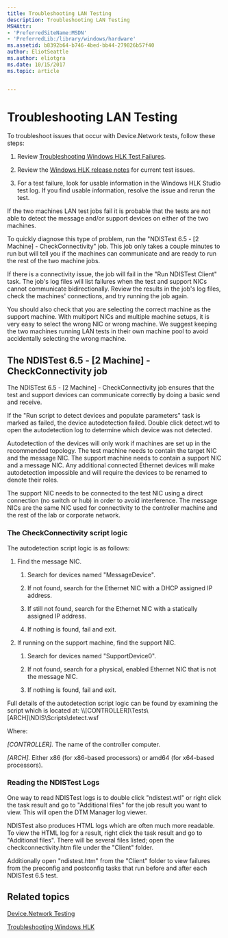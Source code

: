 ```yaml
---
title: Troubleshooting LAN Testing
description: Troubleshooting LAN Testing
MSHAttr:
- 'PreferredSiteName:MSDN'
- 'PreferredLib:/library/windows/hardware'
ms.assetid: b8392b64-b746-4bed-bb44-279826b57f40
author: EliotSeattle
ms.author: eliotgra
ms.date: 10/15/2017
ms.topic: article


---
```


# Troubleshooting LAN Testing


To troubleshoot issues that occur with Device.Network tests, follow these steps:

1.  Review [Troubleshooting Windows HLK Test Failures](..\user\troubleshooting-windows-hlk-test-failures.md).

2.  Review the [Windows HLK release notes](http://go.microsoft.com/fwlink/?LinkID=236110) for current test issues.

3.  For a test failure, look for usable information in the Windows HLK Studio test log. If you find usable information, resolve the issue and rerun the test.

If the two machines LAN test jobs fail it is probable that the tests are not able to detect the message and/or support devices on either of the two machines.

To quickly diagnose this type of problem, run the "NDISTest 6.5 - \[2 Machine\] - CheckConnectivity" job. This job only takes a couple minutes to run but will tell you if the machines can communicate and are ready to run the rest of the two machine jobs.

If there is a connectivity issue, the job will fail in the "Run NDISTest Client" task. The job's log files will list failures when the test and support NICs cannot communicate bidirectionally. Review the results in the job's log files, check the machines' connections, and try running the job again.

You should also check that you are selecting the correct machine as the support machine. With multiport NICs and multiple machine setups, it is very easy to select the wrong NIC or wrong machine. We suggest keeping the two machines running LAN tests in their own machine pool to avoid accidentally selecting the wrong machine.

## <span id="the_ndistest_6.5____2_machine____checkconnectivity_job"></span><span id="THE_NDISTEST_6.5____2_MACHINE____CHECKCONNECTIVITY_JOB"></span>The NDISTest 6.5 - \[2 Machine\] - CheckConnectivity job


The NDISTest 6.5 - \[2 Machine\] - CheckConnectivity job ensures that the test and support devices can communicate correctly by doing a basic send and receive.

If the "Run script to detect devices and populate parameters" task is marked as failed, the device autodetection failed. Double click detect.wtl to open the autodetection log to determine which device was not detected.

Autodetection of the devices will only work if machines are set up in the recommended topology. The test machine needs to contain the target NIC and the message NIC. The support machine needs to contain a support NIC and a message NIC. Any additional connected Ethernet devices will make autodetection impossible and will require the devices to be renamed to denote their roles.

The support NIC needs to be connected to the test NIC using a direct connection (no switch or hub) in order to avoid interference. The message NICs are the same NIC used for connectivity to the controller machine and the rest of the lab or corporate network.

### <span id="The_CheckConnectivity_script_logic"></span><span id="the_checkconnectivity_script_logic"></span><span id="THE_CHECKCONNECTIVITY_SCRIPT_LOGIC"></span>The CheckConnectivity script logic

The autodetection script logic is as follows:

1.  Find the message NIC.

    1.  Search for devices named "MessageDevice".

    2.  If not found, search for the Ethernet NIC with a DHCP assigned IP address.

    3.  If still not found, search for the Ethernet NIC with a statically assigned IP address.

    4.  If nothing is found, fail and exit.

2.  If running on the support machine, find the support NIC.

    1.  Search for devices named "SupportDevice0".

    2.  If not found, search for a physical, enabled Ethernet NIC that is not the message NIC.

    3.  If nothing is found, fail and exit.

Full details of the autodetection script logic can be found by examining the script which is located at: \\\\\[CONTROLLER\]\\Tests\\\[ARCH\]\\NDIS\\Scripts\\detect.wsf

Where:

*\[CONTROLLER\].* The name of the controller computer.

*\[ARCH\].* Either x86 (for x86-based processors) or amd64 (for x64-based processors).

### <span id="Reading_the_NDISTest_Logs"></span><span id="reading_the_ndistest_logs"></span><span id="READING_THE_NDISTEST_LOGS"></span>Reading the NDISTest Logs

One way to read NDISTest logs is to double click "ndistest.wtl" or right click the task result and go to "Additional files" for the job result you want to view. This will open the DTM Manager log viewer.

NDISTest also produces HTML logs which are often much more readable. To view the HTML log for a result, right click the task result and go to "Additional files". There will be several files listed; open the checkconnectivity.htm file under the "Client" folder.

Additionally open "ndistest.htm" from the "Client" folder to view failures from the preconfig and postconfig tasks that run before and after each NDISTest 6.5 test.

## <span id="related_topics"></span>Related topics


[Device.Network Testing](device-network-tests.md)

[Troubleshooting Windows HLK](..\user\troubleshooting-windows-hlk.md)

 

 







